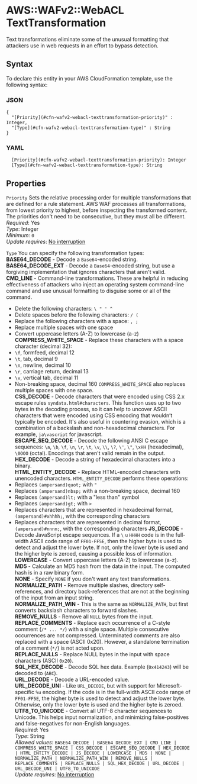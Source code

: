 # AWS::WAFv2::WebACL TextTransformation<a name="aws-properties-wafv2-webacl-texttransformation"></a>

Text transformations eliminate some of the unusual formatting that attackers use in web requests in an effort to bypass detection\. 

## Syntax<a name="aws-properties-wafv2-webacl-texttransformation-syntax"></a>

To declare this entity in your AWS CloudFormation template, use the following syntax:

### JSON<a name="aws-properties-wafv2-webacl-texttransformation-syntax.json"></a>

```
{
  "[Priority](#cfn-wafv2-webacl-texttransformation-priority)" : Integer,
  "[Type](#cfn-wafv2-webacl-texttransformation-type)" : String
}
```

### YAML<a name="aws-properties-wafv2-webacl-texttransformation-syntax.yaml"></a>

```
  [Priority](#cfn-wafv2-webacl-texttransformation-priority): Integer
  [Type](#cfn-wafv2-webacl-texttransformation-type): String
```

## Properties<a name="aws-properties-wafv2-webacl-texttransformation-properties"></a>

`Priority`  <a name="cfn-wafv2-webacl-texttransformation-priority"></a>
Sets the relative processing order for multiple transformations that are defined for a rule statement\. AWS WAF processes all transformations, from lowest priority to highest, before inspecting the transformed content\. The priorities don't need to be consecutive, but they must all be different\.   
*Required*: Yes  
*Type*: Integer  
*Minimum*: `0`  
*Update requires*: [No interruption](https://docs.aws.amazon.com/AWSCloudFormation/latest/UserGuide/using-cfn-updating-stacks-update-behaviors.html#update-no-interrupt)

`Type`  <a name="cfn-wafv2-webacl-texttransformation-type"></a>
You can specify the following transformation types:  
 **BASE64\_DECODE** \- Decode a `Base64`\-encoded string\.  
 **BASE64\_DECODE\_EXT** \- Decode a `Base64`\-encoded string, but use a forgiving implementation that ignores characters that aren't valid\.  
 **CMD\_LINE** \- Command\-line transformations\. These are helpful in reducing effectiveness of attackers who inject an operating system command\-line command and use unusual formatting to disguise some or all of the command\.   
+ Delete the following characters: `\ " ' ^` 
+ Delete spaces before the following characters: `/ (` 
+ Replace the following characters with a space: `, ;` 
+ Replace multiple spaces with one space
+ Convert uppercase letters \(A\-Z\) to lowercase \(a\-z\)
 **COMPRESS\_WHITE\_SPACE** \- Replace these characters with a space character \(decimal 32\):   
+  `\f`, formfeed, decimal 12
+  `\t`, tab, decimal 9
+  `\n`, newline, decimal 10
+  `\r`, carriage return, decimal 13
+  `\v`, vertical tab, decimal 11
+ Non\-breaking space, decimal 160
 `COMPRESS_WHITE_SPACE` also replaces multiple spaces with one space\.  
 **CSS\_DECODE** \- Decode characters that were encoded using CSS 2\.x escape rules `syndata.html#characters`\. This function uses up to two bytes in the decoding process, so it can help to uncover ASCII characters that were encoded using CSS encoding that wouldn’t typically be encoded\. It's also useful in countering evasion, which is a combination of a backslash and non\-hexadecimal characters\. For example, `ja\vascript` for javascript\.   
 **ESCAPE\_SEQ\_DECODE** \- Decode the following ANSI C escape sequences: `\a`, `\b`, `\f`, `\n`, `\r`, `\t`, `\v`, `\\`, `\?`, `\'`, `\"`, `\xHH` \(hexadecimal\), `\0OOO` \(octal\)\. Encodings that aren't valid remain in the output\.   
 **HEX\_DECODE** \- Decode a string of hexadecimal characters into a binary\.  
 **HTML\_ENTITY\_DECODE** \- Replace HTML\-encoded characters with unencoded characters\. `HTML_ENTITY_DECODE` performs these operations:   
+ Replaces `(ampersand)quot;` with `"` 
+ Replaces `(ampersand)nbsp;` with a non\-breaking space, decimal 160
+ Replaces `(ampersand)lt;` with a "less than" symbol
+ Replaces `(ampersand)gt;` with `>` 
+ Replaces characters that are represented in hexadecimal format, `(ampersand)#xhhhh;`, with the corresponding characters
+ Replaces characters that are represented in decimal format, `(ampersand)#nnnn;`, with the corresponding characters
 **JS\_DECODE** \- Decode JavaScript escape sequences\. If a `\` `u` `HHHH` code is in the full\-width ASCII code range of `FF01-FF5E`, then the higher byte is used to detect and adjust the lower byte\. If not, only the lower byte is used and the higher byte is zeroed, causing a possible loss of information\.   
 **LOWERCASE** \- Convert uppercase letters \(A\-Z\) to lowercase \(a\-z\)\.   
 **MD5** \- Calculate an MD5 hash from the data in the input\. The computed hash is in a raw binary form\.   
 **NONE** \- Specify `NONE` if you don't want any text transformations\.   
 **NORMALIZE\_PATH** \- Remove multiple slashes, directory self\-references, and directory back\-references that are not at the beginning of the input from an input string\.   
 **NORMALIZE\_PATH\_WIN** \- This is the same as `NORMALIZE_PATH`, but first converts backslash characters to forward slashes\.   
 **REMOVE\_NULLS** \- Remove all `NULL` bytes from the input\.   
 **REPLACE\_COMMENTS** \- Replace each occurrence of a C\-style comment \(`/* ... */`\) with a single space\. Multiple consecutive occurrences are not compressed\. Unterminated comments are also replaced with a space \(ASCII 0x20\)\. However, a standalone termination of a comment \(`*/`\) is not acted upon\.   
 **REPLACE\_NULLS** \- Replace NULL bytes in the input with space characters \(ASCII `0x20`\)\.   
 **SQL\_HEX\_DECODE** \- Decode SQL hex data\. Example \(`0x414243`\) will be decoded to \(`ABC`\)\.  
 **URL\_DECODE** \- Decode a URL\-encoded value\.   
 **URL\_DECODE\_UNI** \- Like `URL_DECODE`, but with support for Microsoft\-specific `%u` encoding\. If the code is in the full\-width ASCII code range of `FF01-FF5E`, the higher byte is used to detect and adjust the lower byte\. Otherwise, only the lower byte is used and the higher byte is zeroed\.   
 **UTF8\_TO\_UNICODE** \- Convert all UTF\-8 character sequences to Unicode\. This helps input normalization, and minimizing false\-positives and false\-negatives for non\-English languages\.  
*Required*: Yes  
*Type*: String  
*Allowed values*: `BASE64_DECODE | BASE64_DECODE_EXT | CMD_LINE | COMPRESS_WHITE_SPACE | CSS_DECODE | ESCAPE_SEQ_DECODE | HEX_DECODE | HTML_ENTITY_DECODE | JS_DECODE | LOWERCASE | MD5 | NONE | NORMALIZE_PATH | NORMALIZE_PATH_WIN | REMOVE_NULLS | REPLACE_COMMENTS | REPLACE_NULLS | SQL_HEX_DECODE | URL_DECODE | URL_DECODE_UNI | UTF8_TO_UNICODE`  
*Update requires*: [No interruption](https://docs.aws.amazon.com/AWSCloudFormation/latest/UserGuide/using-cfn-updating-stacks-update-behaviors.html#update-no-interrupt)